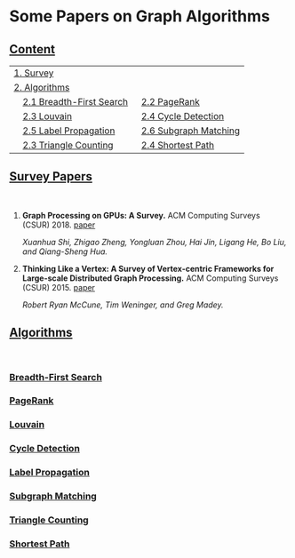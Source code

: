 # Some Papers on Graph Algorithms 

## [Content](#content)

<table>
<tr><td colspan="2"><a href="#survey-papers">1. Survey</a></td></tr> 
<tr><td colspan="2"><a href="#algorithms">2. Algorithms</a></td></tr>
<tr>
    <td>&emsp;<a href="#breadth-first-search">2.1 Breadth-First Search</a></td>
    <td>&ensp;<a href="#pagerank">2.2 PageRank</a></td>
</tr>
<tr>
    <td>&emsp;<a href="#louvain">2.3 Louvain</a></td>
    <td>&ensp;<a href="#cycle-detection">2.4 Cycle Detection</a></td>
</tr>
<tr>
    <td>&emsp;<a href="#label-propagation">2.5 Label Propagation</a></td>
    <td>&ensp;<a href="#subgraph-matching">2.6 Subgraph Matching</a></td>
</tr>
<tr>
    <td>&emsp;<a href="#triangle-counting">2.3 Triangle Counting</a></td>
    <td>&ensp;<a href="#shortest-path">2.4 Shortest Path</a></td>
</tr>
</table>

## [Survey Papers](#content)
<br/>

1. **Graph Processing on GPUs: A Survey.** ACM Computing Surveys (CSUR) 2018. [paper](https://dl.acm.org/doi/abs/10.1145/3128571)
   <br/>

   *Xuanhua Shi, Zhigao Zheng, Yongluan Zhou, Hai Jin, Ligang He, Bo Liu, and Qiang-Sheng Hua.*
   <br/>

2. **Thinking Like a Vertex: A Survey of Vertex-centric Frameworks for Large-scale Distributed Graph Processing.** ACM Computing Surveys (CSUR) 2015. [paper](https://dl.acm.org/doi/abs/10.1145/2818185)
   <br/>

    *Robert Ryan McCune, Tim Weninger, and Greg Madey.*
    <br/>



## [Algorithms](#content)
<br/>

### [Breadth-First Search](#content)

### [PageRank](#content)


### [Louvain](#content)


### [Cycle Detection](#content)


### [Label Propagation](#content)


### [Subgraph Matching](#content)


### [Triangle Counting](#content)


### [Shortest Path](#content)

